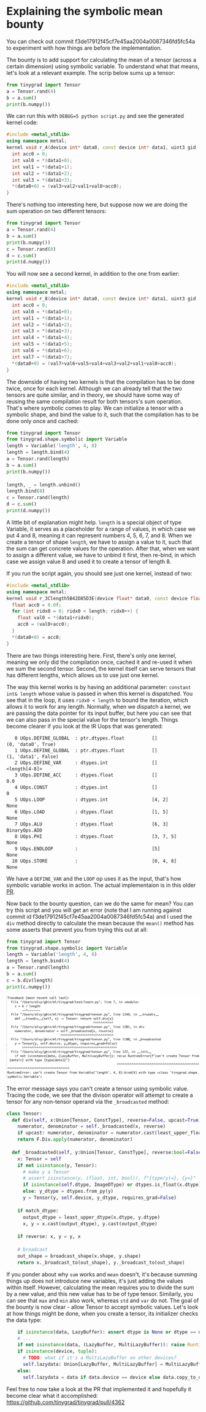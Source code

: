 # Explaining the symbolic mean bounty

You can check out commit f3de17912f45cf7e45aa2004a0087346fd5fc54a
to experiment with how things are before the implementation.

The bounty is to add support for calculating the mean of a tensor (across
a certain dimension) using symbolic variable. To understand what that means,
let's look at a relevant example. The scrip below sums up a tensor:

```python
from tinygrad import Tensor
a = Tensor.rand(4)
b = a.sum()
print(b.numpy())
```

We can run this with `DEBUG=5 python script.py` and see the generated kernel
code:

```c++
#include <metal_stdlib>
using namespace metal;
kernel void r_4(device int* data0, const device int* data1, uint3 gid [[threadgroup_position_in_grid]], uint3 lid [[thread_position_in_threadgroup]]) {
  int acc0 = 0;
  int val0 = *(data1+0);
  int val1 = *(data1+1);
  int val2 = *(data1+2);
  int val3 = *(data1+3);
  *(data0+0) = (val3+val2+val1+val0+acc0);
}
```

There's nothing too interesting here, but suppose now we are doing the sum
operation on two different tensors:

```python
from tinygrad import Tensor
a = Tensor.rand(4)
b = a.sum()
print(b.numpy())
c = Tensor.rand(8)
d = c.sum()
print(d.numpy())
```

You will now see a second kernel, in addition to the one from earlier:

```c++
#include <metal_stdlib>
using namespace metal;
kernel void r_8(device int* data0, const device int* data1, uint3 gid [[threadgroup_position_in_grid]], uint3 lid [[thread_position_in_threadgroup]]) {
  int acc0 = 0;
  int val0 = *(data1+0);
  int val1 = *(data1+1);
  int val2 = *(data1+2);
  int val3 = *(data1+3);
  int val4 = *(data1+4);
  int val5 = *(data1+5);
  int val6 = *(data1+6);
  int val7 = *(data1+7);
  *(data0+0) = (val7+val6+val5+val4+val3+val2+val1+val0+acc0);
}
```

The downside of having two kernels is that the compilation has to be done
twice, once for each kernel. Although we can already tell that the two tensors
are quite similar, and in theory, we should have some way of reusing the same
compilation result for both tensors's sum operation. That's where symbolic 
comes to play. We can initialize a tensor with a symbolic shape, and
bind the value to it, such that the compilation has to be done only once and
cached:

```python
from tinygrad import Tensor
from tinygrad.shape.symbolic import Variable
length = Variable('length', 4, 8)
length = length.bind(4)
a = Tensor.rand(length)
b = a.sum()
print(b.numpy())

length, _ = length.unbind()
length.bind(8)
c = Tensor.rand(length)
d = c.sum()
print(d.numpy())
```

A little bit of explanation might help. `length` is a special object
of type Variable, it serves as a placeholder for a range of values, in which 
case we put 4 and 8, meaning it can represent numbers 4, 5, 6, 7, and 8. When
we create a tensor of shape `length`, we have to assign a value to it, such that
the sum can get concrete values for the operation. After that, when we want to 
assign a different value, we have to unbind it first, then re-bind, in which
case we assign value 8 and used it to create a tensor of length 8.

If you run the script again, you should see just one kernel, instead of two:

```c++
#include <metal_stdlib>
using namespace metal;
kernel void r_3Clength5B42D85D3E(device float* data0, const device float* data1, constant int& length, uint3 gid [[threadgroup_position_in_grid]], uint3 lid [[thread_position_in_threadgroup]]) {
  float acc0 = 0.0f;
  for (int ridx0 = 0; ridx0 < length; ridx0++) {
    float val0 = *(data1+ridx0);
    acc0 = (val0+acc0);
  }
  *(data0+0) = acc0;
}
```

There are two things interesting here. First, there's only one kernel, meaning
we only did the compilation once, cached it and re-used it when we sum the 
second tensor. Second, the kernel itself can serve tensors that has different
lengths, which allows us to use just one kernel.

The way this kernel works is by having an additional parameter: `constant int& length`
whose value is passed in when this kernel is dispatched. You see that in the loop,
it uses  `ridx0 < length` to bound the iteration, which allows it to work for any
length. Normally, when we dispatch a kernel, we are passing the data pointer for 
its input buffer, but here you can see that we can also pass in the special
value for the tensor's length. Things become clearer if you look at the IR Uops
that was generated:

```
   0 UOps.DEFINE_GLOBAL  : ptr.dtypes.float          []                               (0, 'data0', True)
   1 UOps.DEFINE_GLOBAL  : ptr.dtypes.float          []                               (1, 'data1', False)
   2 UOps.DEFINE_VAR     : dtypes.int                []                               <length[4-8]>
   3 UOps.DEFINE_ACC     : dtypes.float              []                               0.0
   4 UOps.CONST          : dtypes.int                []                               0
   5 UOps.LOOP           : dtypes.int                [4, 2]                           None
   6 UOps.LOAD           : dtypes.float              [1, 5]                           None
   7 UOps.ALU            : dtypes.float              [6, 3]                           BinaryOps.ADD
   8 UOps.PHI            : dtypes.float              [3, 7, 5]                        None
   9 UOps.ENDLOOP        :                           [5]                              None
  10 UOps.STORE          :                           [0, 4, 8]                        None
```

We have a `DEFINE_VAR` and the `LOOP` op uses it as the input, that's how
symbolic variable works in action. The actual implementaion is in this
older [PR](https://github.com/tinygrad/tinygrad/pull/1552).

Now back to the bounty question, can we do the same for mean? You can
try this script and you will get an error (note that I am running 
against commit id f3de17912f45cf7e45aa2004a0087346fd5fc54a) and
I used the `div` method directly to calculate the mean
because the `mean()` method has some asserts that prevent you from
trying this out at all:

```python
from tinygrad import Tensor
from tinygrad.shape.symbolic import Variable
length = Variable('length', 4, 8)
length = length.bind(4)
a = Tensor.rand(length)
b = a.sum()
c = b.div(length)
print(c.numpy())
```

<img src="images/img50.png">

The error message says you can't create a tensor using symbolic value. Tracing
the code, we see that the divison operator will attempt to create a tensor
for any non-tensor operand via the `_broadcasted` method:

```python
class Tensor:
  def div(self, x:Union[Tensor, ConstType], reverse=False, upcast=True) -> Tensor:
    numerator, denominator = self._broadcasted(x, reverse)
    if upcast: numerator, denominator = numerator.cast(least_upper_float(numerator.dtype)), denominator.cast(least_upper_float(denominator.dtype))
    return F.Div.apply(numerator, denominator)

  def _broadcasted(self, y:Union[Tensor, ConstType], reverse:bool=False, match_dtype:bool=True) -> Tuple[Tensor, Tensor]:
    x: Tensor = self
    if not isinstance(y, Tensor):
      # make y a Tensor
      # assert isinstance(y, (float, int, bool)), f"{type(y)=}, {y=}"
      if isinstance(self.dtype, ImageDType) or dtypes.is_float(x.dtype) or (dtypes.is_int(x.dtype) and isinstance(y, int)): y_dtype = x.dtype
      else: y_dtype = dtypes.from_py(y)
      y = Tensor(y, self.device, y_dtype, requires_grad=False)

    if match_dtype:
      output_dtype = least_upper_dtype(x.dtype, y.dtype)
      x, y = x.cast(output_dtype), y.cast(output_dtype)

    if reverse: x, y = y, x

    # broadcast
    out_shape = broadcast_shape(x.shape, y.shape)
    return x._broadcast_to(out_shape), y._broadcast_to(out_shape)
```

If you ponder about why `sum` works and `mean` doesn't, it's because summing
things up does not introduce new variables, it's just adding the values
within itself. However, calculating the mean requires you to divide the sum
by a new value, and this new value has to be of type tensor. Similarly, 
you can see that `max` and `min` also work, whereas `std` and `var` do not.
The goal of the bounty is now clear - allow Tensor to accept symbolic values.
Let's look at how things might be done, when you create a tensor, its initializer
checks the data type:

```python
    if isinstance(data, LazyBuffer): assert dtype is None or dtype == data.dtype, "dtype doesn't match, and casting isn't supported"
    # ...
    if not isinstance(data, (LazyBuffer, MultiLazyBuffer)): raise RuntimeError(f"can't create Tensor from {data!r} with type {type(data)}")
    if isinstance(device, tuple):
      # TODO: what if it's a MultiLazyBuffer on other devices?
      self.lazydata: Union[LazyBuffer, MultiLazyBuffer] = MultiLazyBuffer.from_sharded(data, device, None) if isinstance(data, LazyBuffer) else data
    else:
      self.lazydata = data if data.device == device else data.copy_to_device(device)

```

Feel free to now take a look at the PR that implemented it and hopefully
it become clear what it accomplished: https://github.com/tinygrad/tinygrad/pull/4362